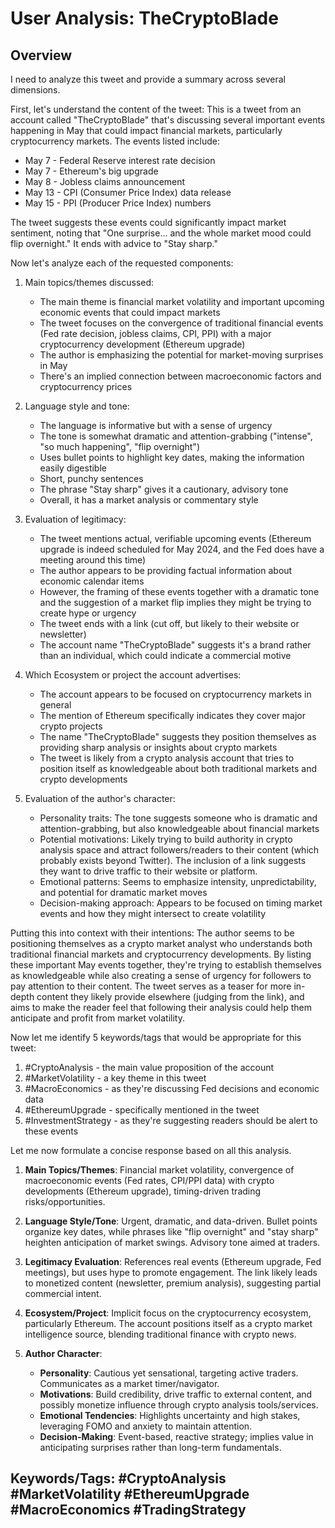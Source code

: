 # User Analysis: TheCryptoBlade

## Overview

<think>
I need to analyze this tweet and provide a summary across several dimensions.

First, let's understand the content of the tweet:
This is a tweet from an account called "TheCryptoBlade" that's discussing several important events happening in May that could impact financial markets, particularly cryptocurrency markets. The events listed include:
- May 7 - Federal Reserve interest rate decision
- May 7 - Ethereum's big upgrade
- May 8 - Jobless claims announcement
- May 13 - CPI (Consumer Price Index) data release
- May 15 - PPI (Producer Price Index) numbers

The tweet suggests these events could significantly impact market sentiment, noting that "One surprise… and the whole market mood could flip overnight." It ends with advice to "Stay sharp."

Now let's analyze each of the requested components:

1. Main topics/themes discussed:
   - The main theme is financial market volatility and important upcoming economic events that could impact markets
   - The tweet focuses on the convergence of traditional financial events (Fed rate decision, jobless claims, CPI, PPI) with a major cryptocurrency development (Ethereum upgrade)
   - The author is emphasizing the potential for market-moving surprises in May
   - There's an implied connection between macroeconomic factors and cryptocurrency prices

2. Language style and tone:
   - The language is informative but with a sense of urgency
   - The tone is somewhat dramatic and attention-grabbing ("intense", "so much happening", "flip overnight")
   - Uses bullet points to highlight key dates, making the information easily digestible
   - Short, punchy sentences
   - The phrase "Stay sharp" gives it a cautionary, advisory tone
   - Overall, it has a market analysis or commentary style

3. Evaluation of legitimacy:
   - The tweet mentions actual, verifiable upcoming events (Ethereum upgrade is indeed scheduled for May 2024, and the Fed does have a meeting around this time)
   - The author appears to be providing factual information about economic calendar items
   - However, the framing of these events together with a dramatic tone and the suggestion of a market flip implies they might be trying to create hype or urgency
   - The tweet ends with a link (cut off, but likely to their website or newsletter)
   - The account name "TheCryptoBlade" suggests it's a brand rather than an individual, which could indicate a commercial motive

4. Which Ecosystem or project the account advertises:
   - The account appears to be focused on cryptocurrency markets in general
   - The mention of Ethereum specifically indicates they cover major crypto projects
   - The name "TheCryptoBlade" suggests they position themselves as providing sharp analysis or insights about crypto markets
   - The tweet is likely from a crypto analysis account that tries to position itself as knowledgeable about both traditional markets and crypto developments

5. Evaluation of the author's character:
   - Personality traits: The tone suggests someone who is dramatic and attention-grabbing, but also knowledgeable about financial markets
   - Potential motivations: Likely trying to build authority in crypto analysis space and attract followers/readers to their content (which probably exists beyond Twitter). The inclusion of a link suggests they want to drive traffic to their website or platform.
   - Emotional patterns: Seems to emphasize intensity, unpredictability, and potential for dramatic market moves
   - Decision-making approach: Appears to be focused on timing market events and how they might intersect to create volatility

Putting this into context with their intentions:
The author seems to be positioning themselves as a crypto market analyst who understands both traditional financial markets and cryptocurrency developments. By listing these important May events together, they're trying to establish themselves as knowledgeable while also creating a sense of urgency for followers to pay attention to their content. The tweet serves as a teaser for more in-depth content they likely provide elsewhere (judging from the link), and aims to make the reader feel that following their analysis could help them anticipate and profit from market volatility.

Now let me identify 5 keywords/tags that would be appropriate for this tweet:
1. #CryptoAnalysis - the main value proposition of the account
2. #MarketVolatility - a key theme in this tweet
3. #MacroEconomics - as they're discussing Fed decisions and economic data
4. #EthereumUpgrade - specifically mentioned in the tweet
5. #InvestmentStrategy - as they're suggesting readers should be alert to these events

Let me now formulate a concise response based on all this analysis.
</think>

1. **Main Topics/Themes**: Financial market volatility, convergence of macroeconomic events (Fed rates, CPI/PPI data) with crypto developments (Ethereum upgrade), timing-driven trading risks/opportunities.

2. **Language Style/Tone**: Urgent, dramatic, and data-driven. Bullet points organize key dates, while phrases like "flip overnight" and "stay sharp" heighten anticipation of market swings. Advisory tone aimed at traders.

3. **Legitimacy Evaluation**: References real events (Ethereum upgrade, Fed meetings), but uses hype to promote engagement. The link likely leads to monetized content (newsletter, premium analysis), suggesting partial commercial intent.

4. **Ecosystem/Project**: Implicit focus on the cryptocurrency ecosystem, particularly Ethereum. The account positions itself as a crypto market intelligence source, blending traditional finance with crypto news.

5. **Author Character**:
   - **Personality**: Cautious yet sensational, targeting active traders. Communicates as a market timer/navigator.
   - **Motivations**: Build credibility, drive traffic to external content, and possibly monetize influence through crypto analysis tools/services.
   - **Emotional Tendencies**: Highlights uncertainty and high stakes, leveraging FOMO and anxiety to maintain attention.
   - **Decision-Making**: Event-based, reactive strategy; implies value in anticipating surprises rather than long-term fundamentals.

**Keywords/Tags**: #CryptoAnalysis #MarketVolatility #EthereumUpgrade #MacroEconomics #TradingStrategy
---
